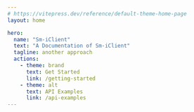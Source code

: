 ```yaml
---
# https://vitepress.dev/reference/default-theme-home-page
layout: home

hero:
  name: "Sm-iClient"
  text: "A Documentation of Sm-iClient"
  tagline: another approach
  actions:
    - theme: brand
      text: Get Started
      link: /getting-started
    - theme: alt
      text: API Examples
      link: /api-examples
---
```


